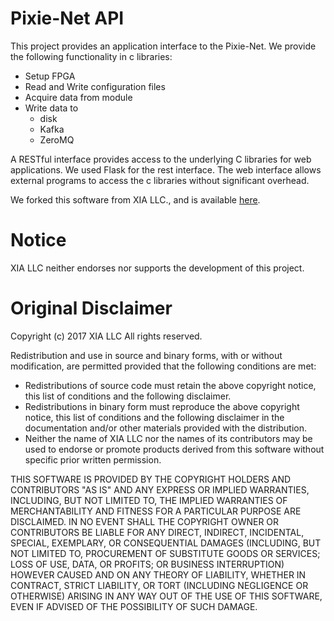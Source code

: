 # Pixie-Net API
This project provides an application interface to the Pixie-Net. We provide the following functionality in c libraries:
* Setup FPGA
* Read and Write configuration files
* Acquire data from module
* Write data to 
  * disk
  * Kafka
  * ZeroMQ

A RESTful interface provides access to the underlying C libraries for web 
applications. We used Flask for the rest interface. The web interface allows
external programs to access the c libraries without significant overhead.  

We forked this software from XIA LLC., and is available [here](http://support.xia.com/default.asp?W772). 

# Notice
XIA LLC neither endorses nor supports the development of this project.  

# Original Disclaimer
Copyright (c) 2017 XIA LLC
All rights reserved.

Redistribution and use in source and binary forms, 
with or without modification, are permitted provided 
that the following conditions are met:

 * Redistributions of source code must retain the above
    copyright notice, this list of conditions and the 
    following disclaimer.
 * Redistributions in binary form must reproduce the
    above copyright notice, this list of conditions and the 
    following disclaimer in the documentation and/or other 
    materials provided with the distribution.
 * Neither the name of XIA LLC
    nor the names of its contributors may be used to endorse 
    or promote products derived from this software without 
    specific prior written permission.

THIS SOFTWARE IS PROVIDED BY THE COPYRIGHT HOLDERS AND
CONTRIBUTORS "AS IS" AND ANY EXPRESS OR IMPLIED WARRANTIES, 
INCLUDING, BUT NOT LIMITED TO, THE IMPLIED WARRANTIES OF 
MERCHANTABILITY AND FITNESS FOR A PARTICULAR PURPOSE ARE DISCLAIMED. 
IN NO EVENT SHALL THE COPYRIGHT OWNER OR CONTRIBUTORS BE LIABLE 
FOR ANY DIRECT, INDIRECT, INCIDENTAL, SPECIAL, EXEMPLARY, OR 
CONSEQUENTIAL DAMAGES (INCLUDING, BUT NOT LIMITED TO, 
PROCUREMENT OF SUBSTITUTE GOODS OR SERVICES; LOSS OF USE, 
DATA, OR PROFITS; OR BUSINESS INTERRUPTION) HOWEVER CAUSED AND ON 
ANY THEORY OF LIABILITY, WHETHER IN CONTRACT, STRICT LIABILITY, OR 
TORT (INCLUDING NEGLIGENCE OR OTHERWISE) ARISING IN ANY WAY OUT OF 
THE USE OF THIS SOFTWARE, EVEN IF ADVISED OF THE POSSIBILITY OF 
SUCH DAMAGE.